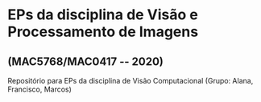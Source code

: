 # EPs da disciplina de Visão e Processamento de Imagens
## (MAC5768/MAC0417 -- 2020)
Repositório para EPs da disciplina de Visão Computacional (Grupo: Alana, Francisco, Marcos)
